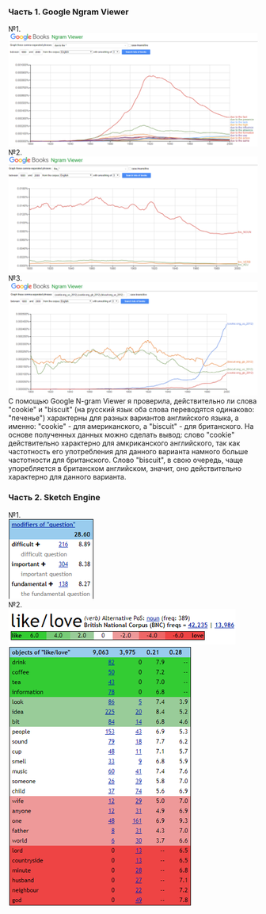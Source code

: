 ### Часть 1. Google Ngram Viewer  
№1.  
![](https://github.com/varvaravedeneeva/hw6/blob/master/1Скрин.PNG)  
№2.  
![](https://github.com/varvaravedeneeva/hw6/blob/master/2Скрин.PNG)  
№3.  
![](https://github.com/varvaravedeneeva/hw6/blob/master/3Скрин.PNG)  
С помощью Google N-gram Viewer я проверила, действительно ли слова "cookie" и "biscuit" (на русский язык оба слова переводятся одинаково: "печенье") характерны для разных вариантов английского языка, а именно: "cookie" - для американского, а "biscuit" - для британского. На основе полученных данных можно сделать вывод: слово "cookie" действительно характерно для амкриканского английского, так как частотность его употребления для данного варианта намного больше частотности для британского. Слово "biscuit", в свою очередь, чаще упоребляется в британском английском, значит, оно действительно характерно для данного варианта.  

### Часть 2. Sketch Engine  
№1.  
![](https://github.com/varvaravedeneeva/hw6/blob/master/СнимокModifiers.PNG)  
№2.  
![](https://github.com/varvaravedeneeva/hw6/blob/master/СнимокLikeLove.PNG)  
![](https://github.com/varvaravedeneeva/hw6/blob/master/СнимокObjects.PNG)

